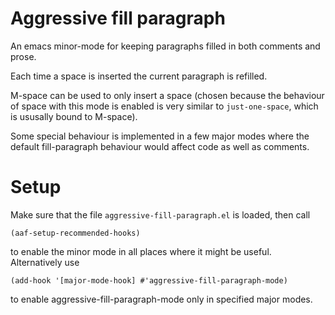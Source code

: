 Aggressive fill paragraph
========================

An emacs minor-mode for keeping paragraphs filled in both comments and prose.

Each time a space is inserted the current paragraph is refilled.

M-space can be used to only insert a space (chosen because the behaviour of
space with this mode is enabled is very similar to `just-one-space`, which
is ususally bound to M-space).

Some special behaviour is implemented in a few major modes where the
default fill-paragraph behaviour would affect code as well as comments.


Setup
=====

Make sure that the file `aggressive-fill-paragraph.el` is loaded, then call

    (aaf-setup-recommended-hooks)

to enable the minor mode in all places where it might be useful.
Alternatively use

    (add-hook '[major-mode-hook] #'aggressive-fill-paragraph-mode)

to enable aggressive-fill-paragraph-mode only in specified major modes.
